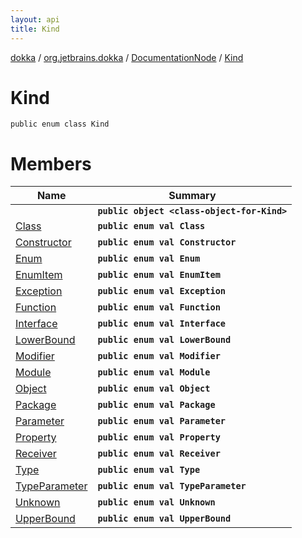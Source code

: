 ```yaml
---
layout: api
title: Kind
---
```

[dokka](../../../index.html) / [org.jetbrains.dokka](../../index.html) / [DocumentationNode](../index.html) / [Kind](index.html)


# Kind


```
public enum class Kind
```

# Members

| Name | Summary |
|------|---------|
|[<class-object-for-Kind>](_class-object-for-Kind_.html)|**`public object <class-object-for-Kind>`**|
|[Class](Class/index.html)|**`public enum val Class`**|
|[Constructor](Constructor/index.html)|**`public enum val Constructor`**|
|[Enum](Enum/index.html)|**`public enum val Enum`**|
|[EnumItem](EnumItem/index.html)|**`public enum val EnumItem`**|
|[Exception](Exception/index.html)|**`public enum val Exception`**|
|[Function](Function/index.html)|**`public enum val Function`**|
|[Interface](Interface/index.html)|**`public enum val Interface`**|
|[LowerBound](LowerBound/index.html)|**`public enum val LowerBound`**|
|[Modifier](Modifier/index.html)|**`public enum val Modifier`**|
|[Module](Module/index.html)|**`public enum val Module`**|
|[Object](Object/index.html)|**`public enum val Object`**|
|[Package](Package/index.html)|**`public enum val Package`**|
|[Parameter](Parameter/index.html)|**`public enum val Parameter`**|
|[Property](Property/index.html)|**`public enum val Property`**|
|[Receiver](Receiver/index.html)|**`public enum val Receiver`**|
|[Type](Type/index.html)|**`public enum val Type`**|
|[TypeParameter](TypeParameter/index.html)|**`public enum val TypeParameter`**|
|[Unknown](Unknown/index.html)|**`public enum val Unknown`**|
|[UpperBound](UpperBound/index.html)|**`public enum val UpperBound`**|
